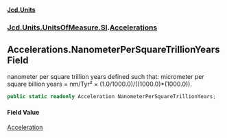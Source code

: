 #### [Jcd.Units](index 'index')
### [Jcd.Units.UnitsOfMeasure.SI](Jcd.Units.UnitsOfMeasure.SI 'Jcd.Units.UnitsOfMeasure.SI').[Accelerations](Accelerations 'Jcd.Units.UnitsOfMeasure.SI.Accelerations')

## Accelerations.NanometerPerSquareTrillionYears Field

nanometer per square trillion years defined such that: micrometer per square billion years = nm/Tyr² ×
(1.0/1000.0)/((1000.0)*(1000.0)).

```csharp
public static readonly Acceleration NanometerPerSquareTrillionYears;
```

#### Field Value
[Acceleration](Acceleration 'Jcd.Units.UnitTypes.Acceleration')